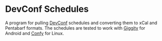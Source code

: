 # DevConf Schedules

A program for pulling [DevConf](https://www.devconf.co.za) schedules and converting them to xCal and Pentabarf formats.
The schedules are tested to work with [Giggity](https://github.com/Wilm0r/giggity) for Android and [Confy](https://git.sr.ht/~fabrixxm/confy) for Linux.
